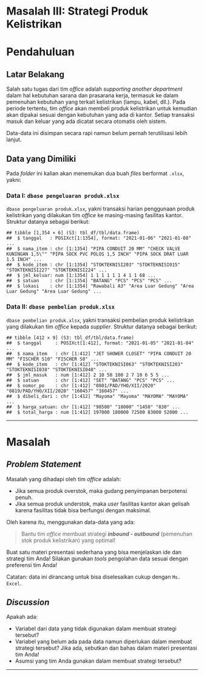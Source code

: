 Masalah III: Strategi Produk Kelistrikan
================

# Pendahuluan

## Latar Belakang

Salah satu tugas dari tim *office* adalah *supporting another
department* dalam hal kebutuhan sarana dan prasarana kerja, termasuk ke
dalam pemenuhan kebutuhan yang terkait kelistrikan (lampu, kabel, dll.).
Pada periode tertentu, tim *office* akan membeli produk kelistrikan
untuk kemudian akan dipakai sesuai dengan kebutuhan yang ada di kantor.
Setiap transaksi masuk dan keluar yang ada dicatat secara otomatis oleh
sistem.

Data-data ini disimpan secara rapi namun belum pernah terutilisasi lebih
lanjut.

## Data yang Dimiliki

Pada *folder* ini kalian akan menemukan dua buah *files* berformat
`.xlsx`, yakni:

### **Data I**: `dbase pengeluaran produk.xlsx`

`dbase pengeluaran produk.xlsx`, yakni transaksi harian penggunaan
produk kelistrikan yang dilakukan tim *office* ke masing-masing
fasilitas kantor. Struktur datanya sebagai berikut:

    ## tibble [1,354 × 6] (S3: tbl_df/tbl/data.frame)
    ##  $ tanggal   : POSIXct[1:1354], format: "2021-01-06" "2021-01-08" ...
    ##  $ nama_item : chr [1:1354] "PIPA CONDUIT 20 MM" "CHECK VALVE KUNINGAN 1,5\"" "PIPA SOCK PVC POLOS 1,5 INCH" "PIPA SOCK DRAT LUAR 1.5 INCH" ...
    ##  $ kode_item : chr [1:1354] "STOKTEKNISI203" "STOKTEKNISI015" "STOKTEKNISI227" "STOKTEKNISI224" ...
    ##  $ jml_keluar: num [1:1354] 1 1 1 1 1 1 4 1 1 68 ...
    ##  $ satuan    : chr [1:1354] "BATANG" "PCS" "PCS" "PCS" ...
    ##  $ lokasi    : chr [1:1354] "Rawabali A3" "Area Luar Gedung" "Area Luar Gedung" "Area Luar Gedung" ...

### **Data II**: `dbase pembelian produk.xlsx`

`dbase pembelian produk.xlsx`, yakni transaksi pembelian produk
kelistrikan yang dilakukan tim *office* kepada *supplier*. Struktur
datanya sebagai berikut:

    ## tibble [412 × 9] (S3: tbl_df/tbl/data.frame)
    ##  $ tanggal     : POSIXct[1:412], format: "2021-01-05" "2021-01-04" ...
    ##  $ nama_item   : chr [1:412] "JET SHOWER CLOSET" "PIPA CONDUIT 20 MM" "FISCHER S10" "FISCHER S8" ...
    ##  $ kode_item   : chr [1:412] "STOKTEKNISI063" "STOKTEKNISI203" "STOKTEKNISI038" "STOKTEKNISI040" ...
    ##  $ jml_masuk   : num [1:412] 2 10 50 100 2 7 10 6 5 5 ...
    ##  $ satuan      : chr [1:412] "SET" "BATANG" "PCS" "PCS" ...
    ##  $ nomor_po    : chr [1:412] "0801/PAD/YHO/XII/2020" "0819/PAD/YHO/XII/2020" "160457" "160457" ...
    ##  $ dibeli_dari : chr [1:412] "Mayoma" "Mayoma" "MAYOMA" "MAYOMA" ...
    ##  $ harga_satuan: chr [1:412] "98500" "18000" "1450" "830" ...
    ##  $ total_harga : num [1:412] 197000 180000 72500 83000 52000 ...

------------------------------------------------------------------------

# Masalah

## *Problem Statement*

Masalah yang dihadapi oleh tim *office* adalah:

- Jika semua produk overstok, maka gudang penyimpanan berpotensi penuh.
- Jika semua produk understok, maka *user* fasilitas kantor akan gelisah
  karena fasilitas tidak bisa berfungsi dengan maksimal.

Oleh karena itu, menggunakan data-data yang ada:

> Bantu tim *office* membuat strategi ***inbound - outbound***
> (pemenuhan stok produk kelistrikan) yang optimal!

Buat satu materi presentasi sederhana yang bisa menjelaskan ide dan
strategi tim Anda! Silakan gunakan *tools* pengolahan data sesuai dengan
preferensi tim Anda!

Catatan: data ini dirancang untuk bisa diselesaikan cukup dengan
`Ms. Excel`.

## *Discussion*

Apakah ada:

- Variabel dari data yang tidak digunakan dalam membuat strategi
  tersebut?
- Variabel yang belum ada pada data namun diperlukan dalam membuat
  strategi tersebut? Jika ada, sebutkan dan bahas dalam materi
  presentasi tim Anda!
- Asumsi yang tim Anda gunakan dalam membuat strategi tersebut?

------------------------------------------------------------------------
